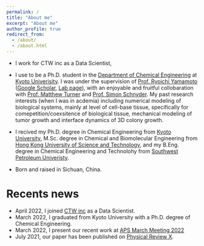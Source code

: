 ```yaml
---
permalink: /
title: "About me"
excerpt: "About me"
author_profile: true
redirect_from: 
  - /about/
  - /about.html
---
```

- I work for CTW inc as a Data Scientist, 

- I use to be a Ph.D. student in the [Department of Chemical Engineering](https://www.ch.t.kyoto-u.ac.jp/en?set_language=en) at [Kyoto Univerisity](https://www.kyoto-u.ac.jp/en/). I was under the supervision of [Prof. Ryoichi Yamamoto](http://www-tph.cheme.kyoto-u.ac.jp/index.pukiwiki.php?ry%2FFrontPage) ([Google Scholar](https://scholar.google.com/citations?user=ZVwSewgAAAAJ&hl=en), [Lab page](http://www-tph.cheme.kyoto-u.ac.jp/en/)), with an enjoyable and fruitful collobaration with [Prof. Matthew Turner](https://scholar.google.com.hk/citations?user=HjxetPMAAAAJ&hl=en&authuser=1) and [Prof. Simon Schnyder](https://scholar.google.com.hk/citations?user=XkerYaAAAAAJ&hl=en&authuser=1). My past research interests (when I was in acdemia) including numerical modeling of biological systems, mainly at level of cell-base tissue, specifically for comepetition/coexsitence of biological tissue, mechanical modeling of tumor growth and interface dynamics of 3D colony growth.




- I recived my Ph.D. degree in Chemical Engineering from [Kyoto University](https://www.kyoto-u.ac.jp/ja), M.Sc. degree in Chemical and Biomolecular Engineering from [Hong Kong University of Science and Technology](https://www.ust.hk), and my B.Eng. degree in Chemical Engineering and Technolohy from [Southwest Petroleum Univeristy](https://www.swpu.edu.cn/en/).

- Born and raised in Sichuan, China.


Recents news
======
- April 2022, I joined [CTW inc](https://ctw.inc) as a Data Scientist.
- March 2022, I graduated from Kyoto University with a Ph.D. degree of Chemical Engineering.
- March 2022, I present our recent work at [APS March Meeting 2022](https://meetings.aps.org/Meeting/MAR22/Session/G04.13)
- July 2021, our paper has been published on [Physical Review X](https://journals.aps.org/prx/abstract/10.1103/PhysRevX.11.031025).


<!--
- July 2021, I started my 3-month visit at [Takeuchi Lab](http://lab.kaztake.org) at the Univ. of Tokyo.
- March 2021, Simon present our recent work at [APS March Meeting 2021](https://meetings.aps.org/Meeting/MAR21/Session/C13.8).
- February 2021, I present my recent work at [Warwick CMCB Lab Talk](https://twitter.com/Warwick_CMCB/status/1361603474098634755).
- January 2021, I present my recent work at [Active Matter Workshop 2021](https://sites.google.com/view/activematter2021).
- Decemeber 2020, a preprint collaborated with Matthew and Simon has been posted on [arXiv](https://arxiv.org/abs/2012.07647).
- August 2020, a paper coathuhored with Jiayuan and Richard has been published in [Fluid Phase Equilibria](https://www.sciencedirect.com/science/article/abs/pii/S0378381220301515). 
# (<img src="/images/eg.png" width = "200" height = "200" alt="eg" align=center />)
# (*Screenshot of simulation of mixed cells*)
# - Decemeber 2019, I was selected by [the Uehara Memorial Foundation Research Fellowship Program](https://www.ueharazaidan.or.jp), from January 2020 to December 2021.
# - April 1st, 2019. I enrolled Kyoto University as a Ph.D. student.
# - October 1st, 2018. I joined Prof. Ryoichi Yamamoto's lab as a research student.
# - June, 2018. I graduated from HKUST.
# - June, 2017. I graduated from SWPU.
-->
